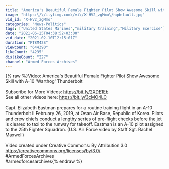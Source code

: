 ```yaml
---
title: "America's Beautiful Female Fighter Pilot Show Awesome Skill with A-10 'Warthog' Thunderbolt"
image: "https:\/\/i.ytimg.com\/vi\/X-HV2_zgMmo\/hqdefault.jpg"
vid_id: "X-HV2_zgMmo"
categories: "News-Politics"
tags: ["United States Marines","military training","Military Exercise"]
date: "2021-06-25T04:38:52+03:00"
vid_date: "2021-02-10T12:15:01Z"
duration: "PT8M42S"
viewcount: "644390"
likeCount: "4235"
dislikeCount: "227"
channel: "Armed Forces Archives"
---
```

{% raw %}Video: America's Beautiful Female Fighter Pilot Show Awesome Skill with A-10 'Warthog' Thunderbolt<br /><br />Subscribe for More Videos: <a rel="nofollow" target="blank" href="https://bit.ly/2XDE1Eb">https://bit.ly/2XDE1Eb</a><br />See all other videos here: <a rel="nofollow" target="blank" href="https://bit.ly/3cMO4LC">https://bit.ly/3cMO4LC</a><br /><br />Capt. Elizabeth Eastman prepares for a routine training flight in an A-10 Thunderbolt II February 26, 2019, at Osan Air Base, Republic of Korea. Pilots and crew chiefs conduct a lengthy series of pre-flight checks before the jet is cleared to taxi to the runway for takeoff. Eastman is an A-10 pilot assigned to the 25th Fighter Squadron. (U.S. Air Force video by Staff Sgt. Rachel Maxwell)<br /><br />Video created under Creative Commons: By Attribution 3.0<br /><a rel="nofollow" target="blank" href="https://creativecommons.org/licenses/by/3.0/">https://creativecommons.org/licenses/by/3.0/</a><br />#ArmedForcesArchives<br />#armedforcesarchives{% endraw %}
